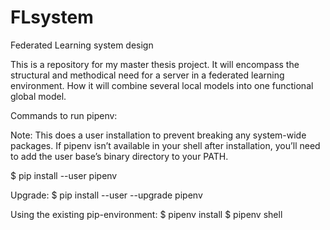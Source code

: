 # FLsystem
Federated Learning system design

This is a repository for my master thesis project. It will encompass the structural and methodical need for a server in a federated learning environment. How it will combine several local models into one functional global model.


Commands to run pipenv:

Note:
This does a user installation to prevent breaking any system-wide packages. If pipenv isn’t available in your shell after installation, you’ll need to add the user base’s binary directory to your PATH.

$ pip install --user pipenv

Upgrade:
$ pip install --user --upgrade pipenv

Using the existing pip-environment:
$ pipenv install
$ pipenv shell
